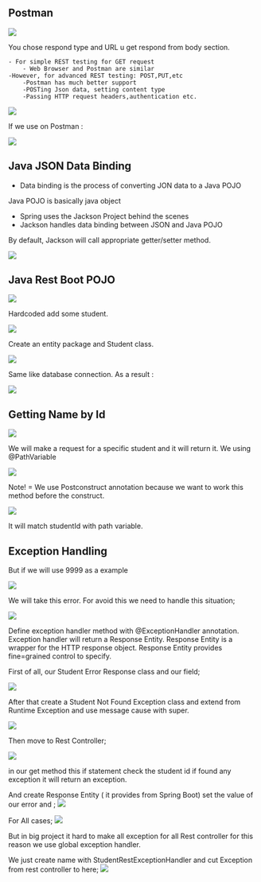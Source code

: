 ## Postman

![](Attachment/Pasted%20image%2020240312023316.png)

You chose respond type and URL u get respond from body section.

	- For simple REST testing for GET request
		- Web Browser and Postman are similar
	-However, for advanced REST testing: POST,PUT,etc
		-Postman has much better support
		-POSTing Json data, setting content type
		-Passing HTTP request headers,authentication etc.

![](Attachment/Pasted%20image%2020240312025012.png)

If we use on Postman :

![](Attachment/Pasted%20image%2020240312025030.png)


## Java JSON Data Binding

- Data binding is the process of converting JON data to a Java POJO

Java POJO is basically java object

- Spring uses the Jackson Project  behind the scenes 
- Jackson handles data binding  between JSON and Java POJO

By default, Jackson will call  appropriate getter/setter method.

![](Attachment/Pasted%20image%2020240312025602.png)



## Java Rest Boot POJO


![](Attachment/Pasted%20image%2020240312031411.png)

Hardcoded add some  student.

![](Attachment/Pasted%20image%2020240312031454.png)

Create an entity package and Student class.

![](Attachment/Pasted%20image%2020240312031528.png)

Same like database connection. As a result :

![](Attachment/Pasted%20image%2020240312031554.png)


## Getting Name by Id

![](Attachment/Pasted%20image%2020240402062740.png)

We will make a request for a specific student and it will return it. We using @PathVariable

 ![](Attachment/Pasted%20image%2020240402063249.png)

Note! = We use Postconstruct annotation because we want to work this method before the construct.

![](Attachment/Pasted%20image%2020240402063703.png)

It will match studentId with path variable.

## Exception Handling



But if we will use 9999 as a example

![](Attachment/Pasted%20image%2020240402064006.png)

We will take this error. For avoid this we need to handle this situation;

![](Attachment/Pasted%20image%2020240403034342.png)


Define exception handler method with @ExceptionHandler annotation. Exception handler will return a Response Entity. Response Entity is a wrapper for the HTTP response object. Response Entity provides fine=grained control to specify.

First of all, our Student Error Response class and our  field;

![](Attachment/Pasted%20image%2020240403035505.png)

After that create a Student Not Found Exception class and extend from Runtime Exception and use message cause with super.

![](Attachment/Pasted%20image%2020240403035652.png)

Then move to Rest Controller;

![](Attachment/Pasted%20image%2020240403035928.png)

in our get method this if statement check the student id if found any exception it will return an exception.

And create Response Entity ( it provides from Spring Boot) set the value of our error and ;
![](Attachment/Pasted%20image%2020240403040559.png)

For All cases;
![](Attachment/Pasted%20image%2020240403041534.png)


But in big project it hard to make all exception for all Rest controller for this reason we use global exception handler.


We just create name with StudentRestExceptionHandler and cut Exception from rest controller to here;
![](Attachment/Pasted%20image%2020240403042234.png)

